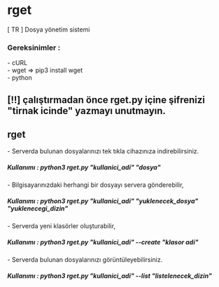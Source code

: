 # rget
[ TR ] Dosya yönetim sistemi

<h3>Gereksinimler : </h3>
  - cURL <br>
  - wget  => pip3 install wget <br>
  - python <br>

<h2> [!!] çalıştırmadan önce rget.py içine şifrenizi "tirnak icinde" yazmayı unutmayın.</h2>

<h2>rget</h2>
<p>
 - Serverda bulunan dosyalarınızı tek tıkla cihazınıza indirebilirsiniz.
 <h5>Kullanımı : python3 rget.py "kullanici_adi"  "dosya" </h5>
 - Bilgisayarınızdaki herhangi bir dosyayı servera gönderebilir,
 <h5>Kullanımı : python3 rget.py "kullanici_adi"  "yuklenecek_dosya"   "yuklenecegi_dizin"  </h5>
 - Serverda yeni klasörler oluşturabilir,<br>
 <h5>Kullanımı : python3 rget.py "kullanici_adi"  --create "klasor adi"</h5>
 - Serverda bulunan dosyalarınızı görüntüleyebilirsiniz.
 <h5>Kullanımı : python3 rget.py "kullanici_adi"  --list "listelenecek_dizin"  </h5>

</p>
